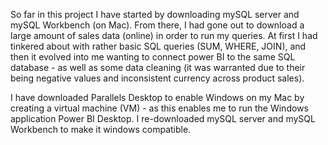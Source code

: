 So far in this project I have started by downloading mySQL server and mySQL Workbench (on Mac). From there, I had gone out to download a large amount of sales data (online) in order to run my queries. At first I had tinkered about with rather basic SQL queries (SUM, WHERE, JOIN), and then it evolved into me wanting to connect power BI to the same SQL database - as well as some data cleaning (it was warranted due to their being negative values and inconsistent currency across product sales).

I have downloaded Parallels Desktop to enable Windows on my Mac by creating a virtual machine (VM) - as this enables me to run the Windows application Power BI Desktop. I re-downloaded mySQL server and mySQL Workbench to make it windows compatible. 

